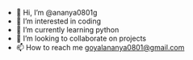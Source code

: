 - 👋 Hi, I’m @ananya0801g
- 👀 I’m interested in coding
- 🌱 I’m currently learning python
- 💞️ I’m looking to collaborate on projects
- 📫 How to reach me goyalananya0801@gmail.com

<!---
ananya0801g/ananya0801g is a ✨ special ✨ repository because its `README.md` (this file) appears on your GitHub profile.
You can click the Preview link to take a look at your changes.
--->
